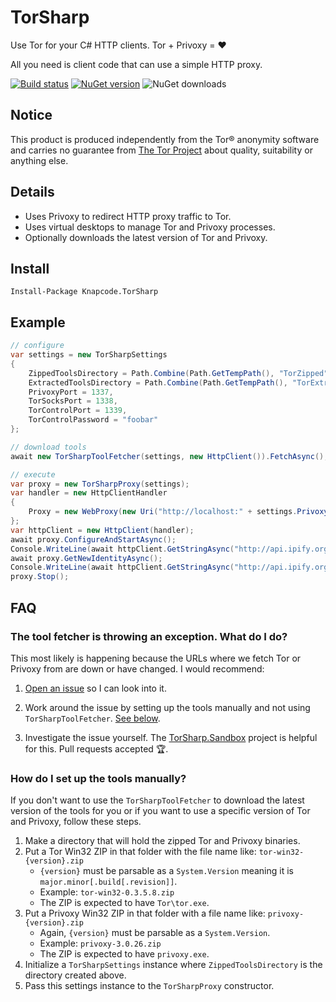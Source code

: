 # TorSharp

Use Tor for your C# HTTP clients. Tor + Privoxy = :heart:

All you need is client code that can use a simple HTTP proxy.

[![Build status](https://img.shields.io/appveyor/ci/joelverhagen/torsharp.svg)](https://ci.appveyor.com/project/joelverhagen/torsharp) [![NuGet version](https://img.shields.io/nuget/v/Knapcode.TorSharp.svg)](https://www.nuget.org/packages/Knapcode.TorSharp) ![NuGet downloads](https://img.shields.io/nuget/dt/Knapcode.TorSharp.svg)

## Notice

This product is produced independently from the Tor® anonymity software and carries no guarantee from
[The Tor Project](https://www.torproject.org/) about quality, suitability or anything else.

## Details

- Uses Privoxy to redirect HTTP proxy traffic to Tor.
- Uses virtual desktops to manage Tor and Privoxy processes.
- Optionally downloads the latest version of Tor and Privoxy.

## Install

```
Install-Package Knapcode.TorSharp
```

## Example

```csharp
// configure
var settings = new TorSharpSettings
{
    ZippedToolsDirectory = Path.Combine(Path.GetTempPath(), "TorZipped"),
    ExtractedToolsDirectory = Path.Combine(Path.GetTempPath(), "TorExtracted"),
    PrivoxyPort = 1337,
    TorSocksPort = 1338,
    TorControlPort = 1339,
    TorControlPassword = "foobar"
};

// download tools
await new TorSharpToolFetcher(settings, new HttpClient()).FetchAsync();

// execute
var proxy = new TorSharpProxy(settings);
var handler = new HttpClientHandler
{
    Proxy = new WebProxy(new Uri("http://localhost:" + settings.PrivoxyPort))
};
var httpClient = new HttpClient(handler);
await proxy.ConfigureAndStartAsync();
Console.WriteLine(await httpClient.GetStringAsync("http://api.ipify.org"));
await proxy.GetNewIdentityAsync();
Console.WriteLine(await httpClient.GetStringAsync("http://api.ipify.org"));
proxy.Stop();
```

## FAQ

### The tool fetcher is throwing an exception. What do I do?

This most likely is happening because the URLs where we fetch Tor or Privoxy from are down or have changed. I would
recommend:

1. [Open an issue](https://github.com/joelverhagen/TorSharp/issues/new) so I can look into it.

1. Work around the issue by setting up the tools manually and not using `TorSharpToolFetcher`.
   [See below](#how-do-i-set-up-the-tools-manually).

1. Investigate the issue yourself. The
   [TorSharp.Sandbox](https://github.com/joelverhagen/TorSharp/blob/release/TorSharp.Sandbox/Program.cs) project is
   helpful for this. Pull requests accepted 🏆.

### How do I set up the tools manually?

If you don't want to use the `TorSharpToolFetcher` to download the latest version of the tools for you or if you want
to use a specific version of Tor and Privoxy, follow these steps.

1. Make a directory that will hold the zipped Tor and Privoxy binaries.
1. Put a Tor Win32 ZIP in that folder with the file name like: `tor-win32-{version}.zip`
   - `{version}` must be parsable as a `System.Version` meaning it is `major.minor[.build[.revision]]`.
   - Example: `tor-win32-0.3.5.8.zip`
   - The ZIP is expected to have `Tor\tor.exe`.
1. Put a Privoxy Win32 ZIP in that folder with a file name like: `privoxy-{version}.zip`
   - Again, `{version}` must be parsable as a `System.Version`.
   - Example: `privoxy-3.0.26.zip`
   - The ZIP is expected to have `privoxy.exe`.
1. Initialize a `TorSharpSettings` instance where `ZippedToolsDirectory` is the directory created above.
1. Pass this settings instance to the `TorSharpProxy` constructor.
